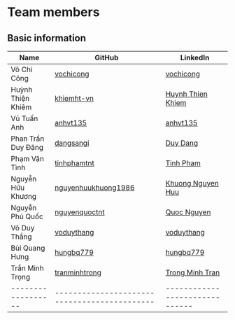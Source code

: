 # Team members

## Basic information

| Name               | GitHub                                                       | LinkedIn                       |
| ------------------ | --------------------------------------------                 | ------------------------------ |
| Võ Chí Công        | [vochicong](https://github.com/vochicong)                    | [vochicong](https://www.linkedin.com/in/vochicong/) |
| Huỳnh Thiện Khiêm  | [khiemht-vn](https://github.com/khiemht-vn)                  | [Huynh Thien Khiem](https://www.linkedin.com/in/khiêm-huỳnh-thiện-4ba64334/) |
| Vũ Tuấn Anh        | [anhvt135](https://github.com/anhvt135)                      | [anhvt135](https://www.linkedin.com/in/anhvt135/) |
| Phan Trần Duy Đăng | [dangsangi](https://github.com/dangsangi)                    | [Duy Dang](https://www.linkedin.com/in/duy-dang-b9b317108) |
| Phạm Văn Tình      | [tinhphamtnt](https://github.com/tinhphamtnt)                | [Tinh Pham](https://www.linkedin.com/in/tinh-pham-b63058143) |
| Nguyễn Hữu Khương  | [nguyenhuukhuong1986](https://github.com/nguyenhuukhuong1986)| [Khuong Nguyen Huu](https://www.linkedin.com/in/khuong-nguyen-huu-36767662) |
| Nguyễn Phú Quốc    | [nguyenquoctnt](https://github.com/nguyenquoctnt)            | [Quoc Nguyen](https://www.linkedin.com/in/quoc-nguyen-939a38106/) |
| Võ Duy Thắng 	     | [voduythang](https://github.com/voduythang)                  | [voduythang](https://www.linkedin.com/in/voduythang/) |
| Bùi Quang Hưng     | [hungbq779](https://github.com/hungbq779)                    | [hungbq779](https://www.linkedin.com/in/hungbq779/) |
| Trần Minh Trọng    | [tranminhtrong](https://github.com/tranminhtrong)            | [Trong Minh Tran](https://www.linkedin.com/in/trong-minh-tran-18580a124/) |
| ------------------ | --------------------------------------------                 | ------------------------------ |
